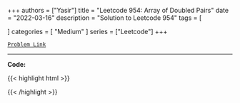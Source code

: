 
+++
authors = ["Yasir"]
title = "Leetcode 954: Array of Doubled Pairs"
date = "2022-03-16"
description = "Solution to Leetcode 954"
tags = [
    
]
categories = [
    "Medium"
]
series = ["Leetcode"]
+++



[`Problem Link`](https://leetcode.com/problems/array-of-doubled-pairs/description/)

---

**Code:**

{{< highlight html >}}

{{< /highlight >}}

